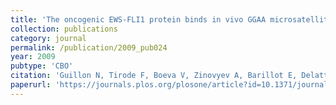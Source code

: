```yaml
---
title: 'The oncogenic EWS-FLI1 protein binds in vivo GGAA microsatellite sequences with potential transcriptional activation function'
collection: publications
category: journal
permalink: /publication/2009_pub024
year: 2009
pubtype: 'CBO'
citation: 'Guillon N, Tirode F, Boeva V, Zinovyev A, Barillot E, Delattre O. <a href="https://journals.plos.org/plosone/article?id=10.1371/journal.pone.0004932">The oncogenic EWS-FLI1 protein binds in vivo GGAA microsatellite sequences with potential transcriptional activation function</a>. 2009. <i>PLoS ONE</i> 4(3):e4932'
paperurl: 'https://journals.plos.org/plosone/article?id=10.1371/journal.pone.0004932'
---
```

